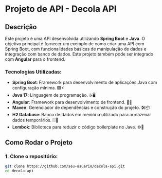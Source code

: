 # Projeto de API - Decola API

## Descrição

Este projeto é uma API desenvolvida utilizando **Spring Boot** e **Java**. O objetivo principal é fornecer um exemplo de como criar uma API com Spring Boot, com funcionalidades básicas de manipulação de dados e integração com banco de dados. Este projeto também pode ser integrado com **Angular** para o frontend.

### Tecnologias Utilizadas:

- **Spring Boot**: Framework para desenvolvimento de aplicações Java com configuração mínima. 🟩⚡
- **Java 17**: Linguagem de programação. ☕🖥️
- **Angular**: Framework para desenvolvimento de frontend. 🔷🔧
- **Maven**: Gerenciador de dependências e construção do projeto. 🛠️📦
- **H2 Database**: Banco de dados em memória utilizado para armazenar dados temporários. 🗄️💾
- **Lombok**: Biblioteca para reduzir o código boilerplate no Java. ⚙️📜

## Como Rodar o Projeto

### 1. Clone o repositório:
```bash
git clone https://github.com/seu-usuario/decola-api.git
cd decola-api
